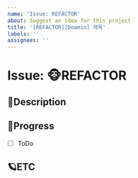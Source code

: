 ```yaml
---
name: 'Issue: REFACTOR'
about: Suggest an idea for this project
title: '[REFACTOR][Doamin] 제목'
labels: ''
assignees: ''
---
```


# Issue: 🐵REFACTOR

## 🎈Description

<!-- 설명을 작성하시오. -->

## 🎹Progress

- [ ] ToDo

## 🪐ETC

<!-- 비고 -->
